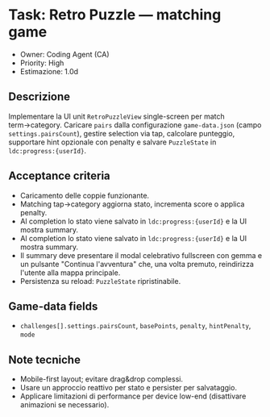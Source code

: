 # Task: Retro Puzzle — matching game

- Owner: Coding Agent (CA)
- Priority: High
- Estimazione: 1.0d

## Descrizione

Implementare la UI unit `RetroPuzzleView` single-screen per match term→category. Caricare `pairs` dalla configurazione `game-data.json` (campo `settings.pairsCount`), gestire selection via tap, calcolare punteggio, supportare hint opzionale con penalty e salvare `PuzzleState` in `ldc:progress:{userId}`.

## Acceptance criteria

- Caricamento delle coppie funzionante.
- Matching tap→category aggiorna stato, incrementa score o applica penalty.
- Al completion lo stato viene salvato in `ldc:progress:{userId}` e la UI mostra summary.
- Al completion lo stato viene salvato in `ldc:progress:{userId}` e la UI mostra summary.
- Il summary deve presentare il modal celebrativo fullscreen con gemma e un pulsante "Continua l'avventura" che, una volta premuto, reindirizza l'utente alla mappa principale.
- Persistenza su reload: `PuzzleState` ripristinabile.

## Game-data fields

- `challenges[].settings.pairsCount`, `basePoints`, `penalty`, `hintPenalty`, `mode`

## Note tecniche

- Mobile-first layout; evitare drag&drop complessi.
- Usare un approccio reattivo per stato e persister per salvataggio.
- Applicare limitazioni di performance per device low-end (disattivare animazioni se necessario).
